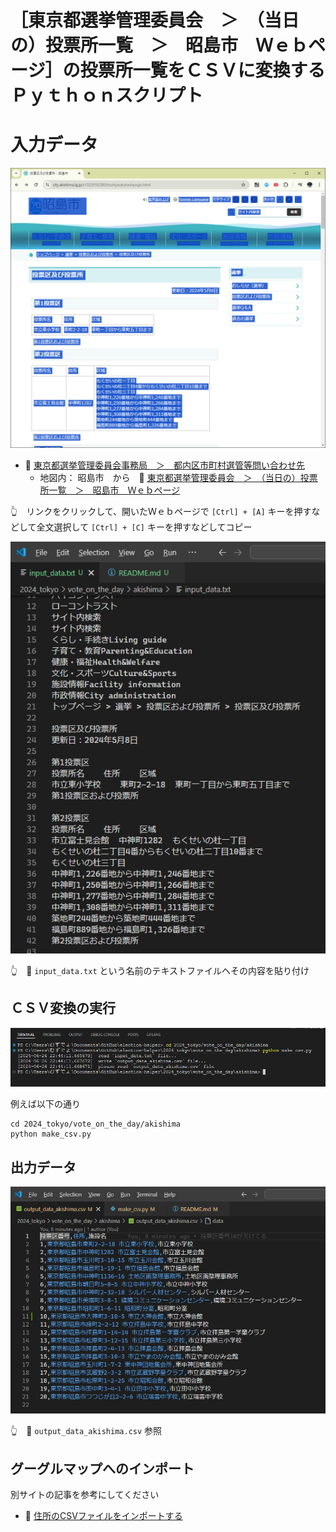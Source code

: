 # ［東京都選挙管理委員会　＞　（当日の）投票所一覧　＞　昭島市　Ｗｅｂページ］の投票所一覧をＣＳＶに変換するＰｙｔｈｏｎスクリプト


# 入力データ

![東京都選挙管理委員会　＞　（当日の）投票所一覧　＞　昭島市　Ｗｅｂページ](./res/202406__senkyo__26-2159-vote-on-the-day-akishima-input-web.png)  

* 📖 [東京都選挙管理委員会事務局　＞　都内区市町村選管等問い合わせ先](https://www.senkyo.metro.tokyo.lg.jp/kushichoson-contact/)
  * 地図内： 昭島市　から　📖 [東京都選挙管理委員会　＞　（当日の）投票所一覧　＞　昭島市　Ｗｅｂページ](https://www.city.akishima.lg.jp/s132/010/280/touhyoukutouhyoujo.html)  

👆　リンクをクリックして、開いたＷｅｂページで `[Ctrl] + [A]` キーを押すなどして全文選択して `[Ctrl] + [C]` キーを押すなどしてコピー  

![input_data.txt](./res/202406__senkyo__26-2202-vote-on-the-day-akishima-input-text.png)  

👆　📄 `input_data.txt` という名前のテキストファイルへその内容を貼り付け


## ＣＳＶ変換の実行

![ターミナル](./res/202406__senkyo__26-2244-vote-on-the-day-akishima-terminal.png)  

例えば以下の通り  

```shell
cd 2024_tokyo/vote_on_the_day/akishima
python make_csv.py
```


## 出力データ

![output_data_akishima.csv](./res/202406__senkyo__26-2246-vote-on-the-day-akishima-output-text.png)  

👆　📄 `output_data_akishima.csv` 参照


## グーグルマップへのインポート

別サイトの記事を参考にしてください  

* 📖 [住所のCSVファイルをインポートする](https://diamond.jp/articles/-/308329?page=2)  
